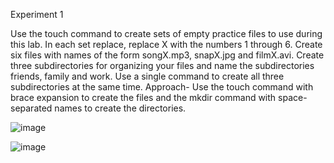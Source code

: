 Experiment 1


Use the touch command to create sets of empty practice files to use during this lab. In each set replace, replace X with the numbers 1 through 6. Create six files with names of 
the form songX.mp3, snapX.jpg and filmX.avi. Create three subdirectories for organizing your files and name the subdirectories friends, family and work. Use a single command to 
create all three subdirectories at the same time. 
Approach- Use the touch command with brace expansion to create the files and the mkdir command with space-separated names to create the directories.


![image](https://github.com/user-attachments/assets/b23660d9-32da-4887-a3a9-27544f3b0848)






![image](https://github.com/user-attachments/assets/26255c8b-c9ee-42f8-9539-1fc100480f65)

